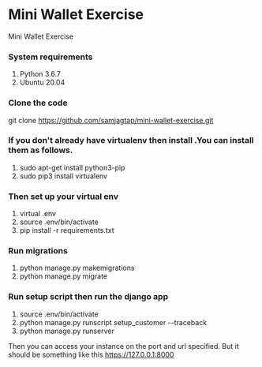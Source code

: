 # Mini Wallet Exercise
Mini Wallet Exercise

### System requirements
1. Python 3.6.7
2. Ubuntu 20.04

### Clone the code
git clone https://github.com/samjagtap/mini-wallet-exercise.git

### If you don't already have virtualenv then install .You can install them as follows.
1. sudo apt-get install python3-pip
2. sudo pip3 install virtualenv

### Then set up your virtual env
1. virtual .env
2. source .env/bin/activate
3. pip install -r requirements.txt

### Run migrations
1. python manage.py makemigrations
2. python manage.py migrate

### Run setup script then run the django app

1. source .env/bin/activate 
2. python manage.py runscript setup_customer --traceback
3. python manage.py runserver

Then you can access your instance on the port and url specified. But it should be something like this https://127.0.0.1:8000
